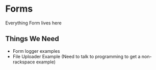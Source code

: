 # Forms 

Everything Form lives here 


## Things We Need 
- Form logger examples
- File Uploader Example (Need to talk to programming to get a non-rackspace example) 
